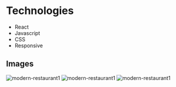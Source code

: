 # Technologies

- React
- Javascript
- CSS
- Responsive

## Images

![modern-restaurant1](https://user-images.githubusercontent.com/109174407/217581262-2cb82e18-8549-41fe-b9f5-1241df09819c.jpg)
![modern-restaurant1](https://user-images.githubusercontent.com/109174407/217581361-47e63609-7388-4d1d-b3a8-80817297ee9e.jpg)
![modern-restaurant1](https://user-images.githubusercontent.com/109174407/217581593-69acbf5e-f1ea-4298-903a-b66cbbacfdc4.jpg)